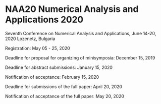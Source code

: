 # NAA20 Numerical Analysis and Applications 2020

Seventh Conference on Numerical Analysis and Applications, June 14-20, 2020 Lozenetz, Bulgaria

Registration: May 05 - 25, 2020

Deadline for proposal for organizing of minisymposia: December 15, 2019

Deadline for abstract submissions: January 15, 2020

Notification of acceptance: February 15, 2020

Deadline for submissions of the full paper: April 20, 2020

Notification of acceptance of the full paper: May 20, 2020
